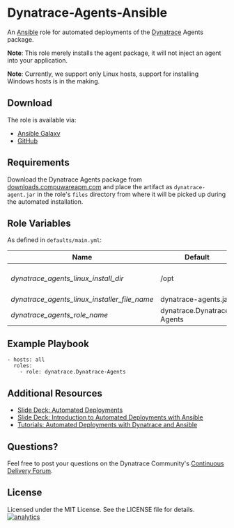 # Dynatrace-Agents-Ansible

An [Ansible](http://www.ansible.com) role for automated deployments of the [Dynatrace](http://www.bit.ly/dttrial) Agents package. 

**Note**: This role merely installs the agent package, it will not inject an agent into your application.

**Note**: Currently, we support only Linux hosts, support for installing Windows hosts is in the making.

## Download

The role is available via:

- [Ansible Galaxy](https://galaxy.ansible.com/list#/roles/2620)
- [GitHub](https://github.com/Dynatrace/Dynatrace-Agents-Ansible)

## Requirements

Download the Dynatrace Agents package from [downloads.compuwareapm.com](downloads.compuwareapm.com) and place the artifact as ```dynatrace-agent.jar``` in the role's ```files``` directory from where it will be picked up during the automated installation.

## Role Variables

As defined in ```defaults/main.yml```:

| Name                                         | Default                    | Description |
|----------------------------------------------|----------------------------|-------------|
| *dynatrace_agents_linux_install_dir*         | /opt                       | The Dynatrace Agents package will be installed into the directory *$dynatrace_agents_linux_install_dir*/dynatrace-*$major*-*$minor*-*$rev*, where *$major*, *$minor* and *$rev* are given by the installer. A symbolic link to the actual installation directory will be created in *$dynatrace_agents_linux_install_dir*/dynatrace. |
| *dynatrace_agents_linux_installer_file_name* | dynatrace-agents.jar       | The file name of the Dynatrace Agents installer in the role's ```files``` directory. |
| *dynatrace_agents_role_name*                 | dynatrace.Dynatrace-Agents | The actual name of this role in an [Ansible Playbook's](http://docs.ansible.com/playbooks.html) ```roles``` directory. |

## Example Playbook

	- hosts: all
	  roles:
	    - role: dynatrace.Dynatrace-Agents

## Additional Resources

- [Slide Deck: Automated Deployments](http://slideshare.net/MartinEtmajer/automated-deployments-slide-share)
- [Slide Deck: Introduction to Automated Deployments with Ansible](http://www.slideshare.net/MartinEtmajer/introduction-to-automated-deployments-with-ansible)
- [Tutorials: Automated Deployments with Dynatrace and Ansible](https://community.compuwareapm.com/community/display/COE/Tutorials+on+Automated+Deployments#TutorialsonAutomatedDeployments-ansible)

## Questions?

Feel free to post your questions on the Dynatrace Community's [Continuous Delivery Forum](https://community.dynatrace.com/community/pages/viewpage.action?pageId=46628921).

## License

Licensed under the MIT License. See the LICENSE file for details.
[![analytics](https://www.google-analytics.com/collect?v=1&t=pageview&_s=1&dl=https%3A%2F%2Fgithub.com%2FdynaTrace&dp=%2FDynatrace-Agents-Ansible&dt=Dynatrace-Agents-Ansible&_u=Dynatrace~&cid=github.com%2FdynaTrace&tid=UA-54510554-5&aip=1)]()